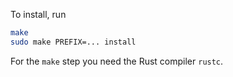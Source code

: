 To install, run

```bash
make
sudo make PREFIX=... install
```

For the `make` step you need the Rust compiler `rustc`.
